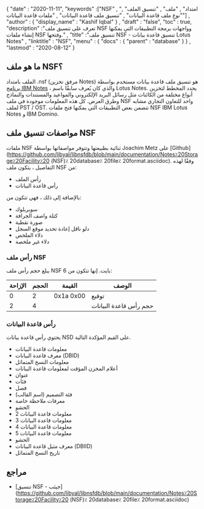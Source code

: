 {
  "date" : "2020-11-11",
  "keywords" :["NSF" , "امتداد" , "ملف" , "تنسيق الملف" , "نوع ملف قاعدة البيانات" , "تنسيق ملف قاعدة البيانات" , "ملفات قاعدة البيانات"] ,
  "author" : {
    "display_name" : "Kashif Iqbal"
} ,
  "draft" : "false",
  "toc" : true,
  "description" :"تعرف على تنسيق ملف NSF وواجهات برمجة التطبيقات التي يمكنها إنشاء ملفات NSF وفتحها." ,
  "title" :"تنسيق ملف NSF - تنسيق قاعدة بيانات Lotus Notes" ,
  "linktitle" : "NSF",
  "menu" : {
    "docs" : {
      "parent" : "database"
}
} ,
  "lastmod" : "2020-08-12"
}

## ما هو ملف NSF؟

الملف بامتداد .nsf (مرفق تخزين Notes) هو تنسيق ملف قاعدة بيانات مستخدم بواسطة [برنامج IBM Notes](https://en.wikipedia.org/wiki/HCL_Domino) ، والذي كان يُعرف سابقًا باسم Lotus Notes. يحدد المخطط لتخزين أنواع مختلفة من الكائنات مثل رسائل البريد الإلكتروني والمواعيد والمستندات والنماذج وطرق العرض. كل هذه المعلومات موجودة في ملف NSF واحد للتعاون التجاري مشابه لملف PST / OST. تتضمن بعض التطبيقات التي يمكنها فتح ملفات NSF IBM Lotus Notes و IBM Domino.

## مواصفات تنسيق ملف NSF

ملفات NSF ثنائية بطبيعتها وتتوفر مواصفاتها بواسطة Joachim Metz على [Github](https://github.com/libyal/libnsfdb/blob/main/documentation/Notes٪20Storage٪20Facility٪20 (NSF)٪ 20database٪ 20file٪ 20format.asciidoc). وفقًا لهذه التفاصيل ، يتكون ملف NSF من:

* رأس الملف
* رأس قاعدة البيانات

بالإضافة إلى ذلك ، فهي تتكون من:

* سوبربلوك
* كتلة واصف الجرافة
* صورة نقطية
* دلو ناقل إعادة تحديد موقع السجل
* دلاء الملخص
* دلاء غير ملخصة


### رأس ملف NSF

يبلغ حجم رأس ملف NSF 6 بايت. إنها تتكون من:

| الإزاحة | الحجم | القيمة | الوصف |
---|---|---|---|
0 | 2 | 0x1a 0x00 | توقيع |
2 | 4 | | حجم رأس قاعدة البيانات |

### رأس قاعدة البيانات

يحتوي رأس قاعدة بيانات NSD على القيم المؤكدة التالية.

* معلومات قاعدة البيانات
* معرف قاعدة البيانات (DBID)
* معلومات النسخ المتماثل
* أعلام المخزن المؤقت لمعلومات قاعدة البيانات
* عنوان
* فئات
* فصل
* فئة التصميم (اسم القالب)
* معرفات ملاحظة خاصة
* الحشو
* معلومات قاعدة البيانات 2
* معلومات قاعدة البيانات 3
* معلومات قاعدة البيانات 4
* معلومات قاعدة البيانات 5
* الحشو
* معرف مثيل قاعدة البيانات (DBIID)
* تاريخ النسخ المتماثل

## مراجع

* [تنسيق NSF - جيثب](https://github.com/libyal/libnsfdb/blob/main/documentation/Notes٪20Storage٪20Facility٪20 (NSF)٪ 20database٪ 20file٪ 20format.asciidoc)

